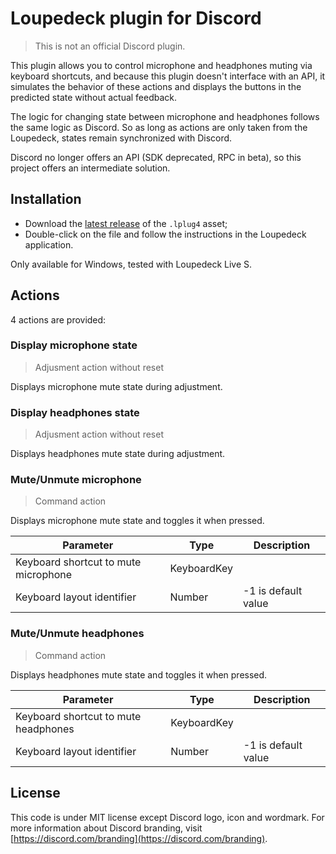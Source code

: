 # Loupedeck plugin for Discord
> This is not an official Discord plugin.

This plugin allows you to control microphone and headphones muting via keyboard shortcuts, and because this plugin doesn't interface with an API, it simulates the behavior of these actions and displays the buttons in the predicted state without actual feedback.

The logic for changing state between microphone and headphones follows the same logic as Discord. So as long as actions are only taken from the Loupedeck, states remain synchronized with Discord.

Discord no longer offers an API (SDK deprecated, RPC in beta), so this project offers an intermediate solution.

## Installation
- Download the [latest release](https://github.com/insideGen/Loupedeck-Discord-OpenPlugin/releases/latest) of the `.lplug4` asset;
- Double-click on the file and follow the instructions in the Loupedeck application.

Only available for Windows, tested with Loupedeck Live S.

## Actions
4 actions are provided:

### Display microphone state
> Adjusment action without reset

Displays microphone mute state during adjustment.

### Display headphones state
> Adjusment action without reset

Displays headphones mute state during adjustment.

### Mute/Unmute microphone
> Command action

Displays microphone mute state and toggles it when pressed.

| Parameter                            | Type        | Description         |
| ------------------------------------ | ----------- | ------------------- |
| Keyboard shortcut to mute microphone | KeyboardKey |                     |
| Keyboard layout identifier           | Number      | -1 is default value |

### Mute/Unmute headphones
> Command action

Displays headphones mute state and toggles it when pressed.

| Parameter                            | Type        | Description         |
| ------------------------------------ | ----------- | ------------------- |
| Keyboard shortcut to mute headphones | KeyboardKey |                     |
| Keyboard layout identifier           | Number      | -1 is default value |

## License

This code is under MIT license except Discord logo, icon and wordmark.
For more information about Discord branding, visit [https://discord.com/branding](https://discord.com/branding).

